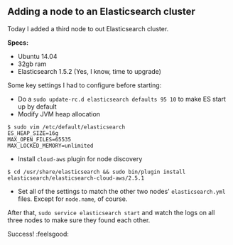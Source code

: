 ## Adding a node to an Elasticsearch cluster

Today I added a third node to out Elasticsearch cluster.

__Specs:__

* Ubuntu 14.04
* 32gb ram
* Elasticsearch 1.5.2 (Yes, I know, time to upgrade)

Some key settings I had to configure before starting:

* Do a `sudo update-rc.d elasticsearch defaults 95 10` to make ES start up by default
* Modify JVM heap allocation

```
$ sudo vim /etc/default/elasticsearch
ES_HEAP_SIZE=16g
MAX_OPEN_FILES=65535
MAX_LOCKED_MEMORY=unlimited
```

* Install `cloud-aws` plugin for node discovery

```
$ cd /usr/share/elasticsearch && sudo bin/plugin install elasticsearch/elasticsearch-cloud-aws/2.5.1
```

* Set all of the settings to match the other two nodes' `elasticsearch.yml` files. Except for `node.name`, of course.

After that, `sudo service elasticsearch start` and watch the logs on all three nodes to make sure they found each other.

Success! :feelsgood:
